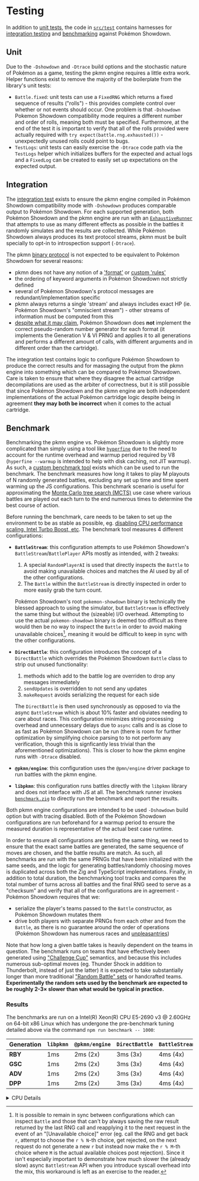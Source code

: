 # Testing

In addition to [unit tests](#unit), the code in [`src/test`](../src/test) contains harnesses for
[integration testing](#integration) and [benchmarking](#benchmarking) against Pokémon Showdown.

## Unit

Due to the `-Dshowdown` and `-Dtrace` build options and the stochastic nature of Pokémon as a game,
testing the pkmn engine requires a little extra work. Helper functions exist to remove the majority
of the boilerplate from the library's unit tests:

- `Battle.fixed`: unit tests can use a `FixedRNG` which returns a fixed sequence of results
  ("rolls") - this provides complete control over whether or not events should occur. One problem is
  that `-Dshowdown` Pokemon Showdown compatibility mode requires a different number and order of
  rolls, meaning both must be specified. Furthermore, at the end of the test it is important to
  verify that all of the rolls provided were actually required with `try
  expect(battle.rng.exhausted())` - unexpectedly unused rolls could point to bugs.
- `TestLogs`: unit tests can easily exercise the `-Dtrace` code path via the `TestLogs` helper which
  initializes buffers for the expected and actual logs and a `FixedLog` can be created to easily
  set up expectations on the expected output.

## Integration

The [integration test](../src/test/integration.test.ts) exists to ensure the pkmn engine compiled in
Pokémon Showdown compatibility mode with `-Dshowdown` produces comparable output to Pokémon
Showdown. For each supported generation, both Pokémon Showdown and the pkmn engine are run with an
[`ExhaustiveRunner`](https://github.com/smogon/pokemon-showdown/blob/master/sim/tools/exhaustive-runner.ts)
that attempts to use as many different effects as possible in the battles it randomly simulates and
the results are collected. While Pokémon Showdown always produces its text protocol streams, pkmn
must be built specially to opt-in to introspection support (`-Dtrace`).

The pkmn [binary protocol](PROTOCOL.md) is not expected to be equivalent to Pokémon Showdown for
several reasons:

- pkmn does not have any notion of a
  ['format'](https://github.com/smogon/pokemon-showdown/blob/master/config/formats.ts) or [custom
  'rules'](https://github.com/smogon/pokemon-showdown/blob/master/config/CUSTOM-RULES.md)
- the ordering of keyword arguments in Pokémon Showdown not strictly defined
- several of Pokémon Showdown's protocol messages are redundant/implementation specific
- pkmn always returns a single 'stream' and always includes exact HP (ie. Pokémon Showdown's
  "omniscient stream") - other streams of information must be computed from this
- [despite what it may claim](https://pokemonshowdown.com/pages/rng), Pokémon Showdown does **not**
  implement the correct pseudo-random number generator for each format (it implements the Generation
  V & VI PRNG and applies it to all generations and performs a different amount of calls, with
  different arguments and in different order than the cartridge).

The integration test contains logic to configure Pokémon Showdown to produce the correct results and
for massaging the output from the pkmn engine into something which can be compared to Pokémon
Showdown.  Care is taken to ensure that where they disagree the actual cartridge decompilations are
used as the arbiter of correctness, but it is still possible that since Pokémon Showdown and the
pkmn engine are both independent implementations of the actual Pokémon cartridge logic  despite
being in agreement **they may both be incorrect** when it comes to the actual cartridge.

## Benchmark

Benchmarking the pkmn engine vs. Pokémon Showdown is slightly more complicated than simply using a
tool like [`hyperfine`](https://github.com/sharkdp/hyperfine) due to the need to account for the
runtime overhead and warmup period required by V8 (`hyperfine --warmup` is intended to help with
disk caching, not JIT warmup). As such, a [custom benchmark tool](`../src/tools/benchmark`) exists
which can be used to run the benchmark. The benchmark measures how long it takes to play M playouts
of N randomly generated battles, excluding any set up time and time spent warming up the JS
configurations. This benchmark scenario is useful for approximating the [Monte Carlo tree search
(MCTS)](https://en.wikipedia.org/wiki/Monte_Carlo_tree_search) use case where various battles are
played out each turn to the end numerous times to determine the best course of action.

Before running the benchmark, care needs to be taken to set up the environment to be as stable as
possible, eg. [disabling CPU performance scaling, Intel Turbo Boost,
etc](https://github.com/travisdowns/uarch-bench/blob/master/uarch-bench.sh). The benchmark tool
measures 4 different configurations:

- **`BattleStream`**: this configuration attempts to use Pokémon Showdown's
`BattleStream`/`BattlePlayer` APIs mostly as intended, with 2 tweaks:

  1. A special `RandomPlayerAI` is used that directly inspects the `Battle` to avoid making
     unavailable choices and matches the AI used by all of the other configurations.
  2. The `Battle` within the `BattleStream` is directly inspected in order to more easily grab the
     turn count.

  Pokémon Showdown's root `pokemon-showdown` binary is technically the blessed approach to using
  the simulator, but `BattleStream` is effectively the same thing but without the (sizeable) I/O
  overhead. Attempting to use the actual `pokemon-showdown` binary is deemed too difficult as there
  would then be no way to inspect the `Battle` in order to avoid making unavailable choices[^1],
  meaning it would be difficult to keep in sync with the other configurations.

- **`DirectBattle`**: this configuration introduces the concept of a `DirectBattle` which
  overrides the Pokémon Showdown `Battle` class to strip out unused functionality:

    1. methods which add to the battle log are overriden to drop any messages immediately
    2. `sendUpdates` is overridden to not send any updates
    3. `makeRequest` avoids serializing the request for each side  
  
  The `DirectBattle` is then used synchronously as opposed to via the async `BattleStream` which is
  about 10% faster and obviates needing to care about races. This configuration minimizes string
  processing overhead and unnecessary delays due to `async` calls and is as close to as fast as
  Pokémon Showdown can be run (there is room for further optimization by simplifying choice parsing
  to to not perform any verification, though this is signficantly less trivial than the
  aforementioned optimizations). This is closer to how the pkmn engine runs with `-Dtrace` disabled.

- **`@pkmn/engine`**: this configuration uses the `@pmn/engine` driver package to run battles with
  the pkmn engine.

- **`libpkmn`**: this configuration runs battles directly with the `libpkmn` library and does not
  interface with JS at all. The benchmark runner invokes
  [`benchmark.zig`](../src/test/benchmark.zig) to directly run the benchmark and report the results.

Both pkmn engine configurations are intended to be used `-Dshowdown` build option but with tracing
disabled. Both of the Pokémon Showdown configurations are run beforehand for a warmup period to
ensure the measured duration is representative of the actual best case runtime.

In order to ensure all configurations are testing the same thing, we need to ensure that the exact
same battles are generated, the same sequence of moves are chosen, and the battle results are match.
As such, all benchmarks are run with the same PRNGs that have been initialized with the same seeds,
and the logic for generating battles/randomly choosing moves is duplicated across  both the Zig and
TypeScript implementations. Finally, in addition to total duration, the benchmarking tool tracks and
compares the total number of turns across all battles and the final RNG seed to serve as a
"checksum" and verify that all of the configurations are in agreement - Pokémon Showdown requires
that we:

- serialize the player's teams passed to the `Battle` constructor, as Pokémon Showdown mutates
  them
- drive both players with separate PRNGs from each other and from the `Battle`, as there is no
  guarantee around the order of operations (Pokémon Showdown has numerous races and
  [unpleasantries](https://github.com/smogon/pokemon-showdown/issues/8546))

Note that how long a given battle takes is heavily dependent on the teams in question. The benchmark
runs on teams that have effectively been generated using ["Challenge
Cup"](https://bulbapedia.bulbagarden.net/wiki/Challenge_Cup) semantics, and because this includes
numerous sub-optimal moves (eg. Thunder Shock in addition to Thunderbolt, instead of just the
latter) it is expected to take substantially longer than more traditional ["Random Battle"
sets](https://github.com/pkmn/randbats) or handcrafted teams. **Experimentally the random sets used
by the benchmark are expected to be roughly 2-3× slower than what would be typical in practice.**

[^1]: It is possible to remain in sync between configurations which can inspect `Battle` and those
that can't by always saving the raw result returned by the last RNG call and reapplying it to the
next request in the event of an "[Unavailable choice]" error (eg. call the RNG and get back `r`,
attempt to choose the `r % N`-th choice, get rejected, on the next request do not generate a new `r`
but instead now make the `r % M`-th choice where `M` is the actual available choices post
rejection). Since it isn't especially important to demonstrate how much slower the (already slow)
async `BattleStream` API when you introduce syscall overhead into the mix, this workaround is left
as an exercise to the reader.

### Results

The benchmarks are run on a Intel(R) Xeon(R) CPU E5-2690 v3 @ 2.60GHz on 64-bit x86 Linux which has
undergone the pre-benchmark tuning detailed above via the command  `npm run benchmark -- 1000`:

| Generation | `libpkmn` | `@pkmn/engine` | `DirectBattle` | `BattleStream` |
| ---------- | --------- | -------------- | -------------- | -------------- |
| **RBY**    | 1ms       | 2ms (2x)       | 3ms (3x)       | 4ms (4x)       |
| **GSC**    | 1ms       | 2ms (2x)       | 3ms (3x)       | 4ms (4x)       |
| **ADV**    | 1ms       | 2ms (2x)       | 3ms (3x)       | 4ms (4x)       |
| **DPP**    | 1ms       | 2ms (2x)       | 3ms (3x)       | 4ms (4x)       |

<details><summary>CPU Details</summary><pre>
Architecture:            x86_64
  CPU op-mode(s):        32-bit, 64-bit
  Address sizes:         46 bits physical, 48 bits virtual
  Byte Order:            Little Endian
CPU(s):                  48
  On-line CPU(s) list:   0-47
Vendor ID:               GenuineIntel
  Model name:            Intel(R) Xeon(R) CPU E5-2690 v3 @ 2.60GHz
    CPU family:          6
    Model:               63
    Thread(s) per core:  2
    Core(s) per socket:  12
    Socket(s):           2
    Stepping:            2
    CPU max MHz:         3500.0000
    CPU min MHz:         1200.0000
    BogoMIPS:            5188.40
    Flags:               fpu vme de pse tsc msr pae mce cx8 apic sep mtrr pge mca cmov pat pse36 clflush dts acpi mmx fxsr sse sse2 ss ht tm pbe syscall nx pdpe1gb rdtscp lm constant_tsc arch_perfmon pebs bts rep
                         _good nopl xtopology nonstop_tsc cpuid aperfmperf pni pclmulqdq dtes64 monitor ds_cpl vmx smx est tm2 ssse3 sdbg fma cx16 xtpr pdcm pcid dca sse4_1 sse4_2 x2apic movbe popcnt tsc_deadline
                         _timer aes xsave avx f16c rdrand lahf_lm abm cpuid_fault epb invpcid_single pti intel_ppin ssbd ibrs ibpb stibp tpr_shadow vnmi flexpriority ept vpid ept_ad fsgsbase tsc_adjust bmi1 avx2
                         smep bmi2 erms invpcid cqm xsaveopt cqm_llc cqm_occup_llc dtherm ida arat pln pts md_clear flush_l1d
Virtualization features:
  Virtualization:        VT-x
Caches (sum of all):
  L1d:                   768 KiB (24 instances)
  L1i:                   768 KiB (24 instances)
  L2:                    6 MiB (24 instances)
  L3:                    60 MiB (2 instances)
NUMA:
  NUMA node(s):          2
  NUMA node0 CPU(s):     0-11,24-35
  NUMA node1 CPU(s):     12-23,36-47
Vulnerabilities:
  Itlb multihit:         KVM: Mitigation: VMX disabled
  L1tf:                  Mitigation; PTE Inversion; VMX conditional cache flushes, SMT vulnerable
  Mds:                   Mitigation; Clear CPU buffers; SMT vulnerable
  Meltdown:              Mitigation; PTI
  Spec store bypass:     Mitigation; Speculative Store Bypass disabled via prctl and seccomp
  Spectre v1:            Mitigation; usercopy/swapgs barriers and __user pointer sanitization
  Spectre v2:            Mitigation; Full generic retpoline, IBPB conditional, IBRS_FW, STIBP conditional, RSB filling
  Srbds:                 Not affected
  Tsx async abort:       Not affected
<pre></details>
